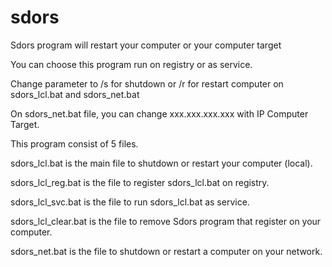 # sdors
Sdors program will restart your computer or your computer target

You can choose this program run on registry or as service.

Change parameter to /s for shutdown or /r for restart computer on sdors_lcl.bat and sdors_net.bat

On sdors_net.bat file, you can change xxx.xxx.xxx.xxx with IP Computer Target.

This program consist of 5 files.

sdors_lcl.bat is the main file to shutdown or restart your computer (local).

sdors_lcl_reg.bat is the file to register sdors_lcl.bat on registry.

sdors_lcl_svc.bat is the file to run sdors_lcl.bat as service.

sdors_lcl_clear.bat is the file to remove Sdors program that register on your computer.

sdors_net.bat is the file to shutdown or restart a computer on your network.